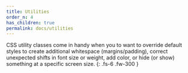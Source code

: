 ```yaml
---
title: Utilities
order_n: 4
has_children: true
permalink: docs/utilities
---
```



CSS utility classes come in handy when you to want to override default styles to create additional whitespace (margins/padding), correct unexpected shifts in font size or weight, add color, or hide (or show) something at a specific screen size.
{: .fs-6 .fw-300 }
